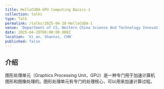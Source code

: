 ```yaml
---
title: HelloCUDA-GPU Computing Basics-1
collection: talks
type: Talk
permalink: /talks/2025-04-28-HelloCUDA-1
venue: 'Department of CS, Western China Science And Technology Innovation Harbour'
date: 2025-04-28T00:00:00.000Z
location: 'Xi an, Shannxi, CHN'
published: false
---
```

## 介绍
图形处理单元（Graphics Processing Unit，GPU）是一种专门用于加速计算机图形和图像处理的。图形处理单元有专门的处理核心，可以用来加速计算过程。